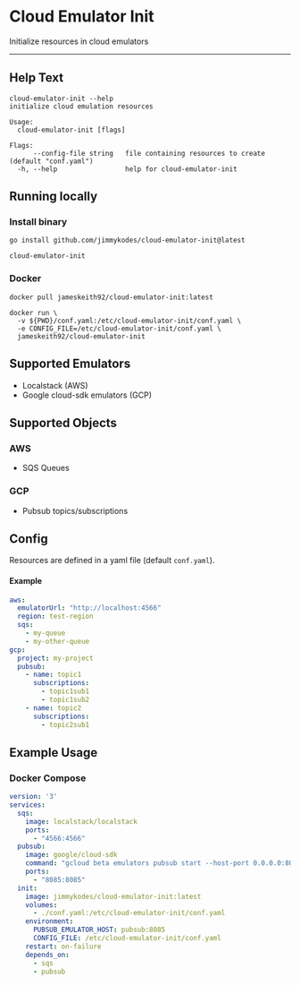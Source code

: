 # Cloud Emulator Init

Initialize resources in cloud emulators

---

## Help Text

```
cloud-emulator-init --help
initialize cloud emulation resources

Usage:
  cloud-emulator-init [flags]

Flags:
      --config-file string   file containing resources to create (default "conf.yaml")
  -h, --help                 help for cloud-emulator-init
```

## Running locally

### Install binary

```shell
go install github.com/jimmykodes/cloud-emulator-init@latest

cloud-emulator-init
```

### Docker

```shell
docker pull jameskeith92/cloud-emulator-init:latest

docker run \
  -v ${PWD}/conf.yaml:/etc/cloud-emulator-init/conf.yaml \
  -e CONFIG_FILE=/etc/cloud-emulator-init/conf.yaml \
  jameskeith92/cloud-emulator-init
```

## Supported Emulators

- Localstack (AWS)
- Google cloud-sdk emulators (GCP)

## Supported Objects

### AWS

- SQS Queues

### GCP

- Pubsub topics/subscriptions

## Config

Resources are defined in a yaml file (default `conf.yaml`).

#### Example

```yaml
aws:
  emulatorUrl: "http://localhost:4566"
  region: test-region
  sqs:
    - my-queue
    - my-other-queue
gcp:
  project: my-project
  pubsub:
    - name: topic1
      subscriptions:
        - topic1sub1
        - topic1sub2
    - name: topic2
      subscriptions:
        - topic2sub1
```

## Example Usage

### Docker Compose

```yaml
version: '3'
services:
  sqs:
    image: localstack/localstack
    ports:
      - "4566:4566"
  pubsub:
    image: google/cloud-sdk
    command: "gcloud beta emulators pubsub start --host-port 0.0.0.0:8085 --log-http --verbosity debug --user-output-enabled"
    ports:
      - "8085:8085"
  init:
    image: jimmykodes/cloud-emulator-init:latest
    volumes:
      - ./conf.yaml:/etc/cloud-emulator-init/conf.yaml
    environment:
      PUBSUB_EMULATOR_HOST: pubsub:8085
      CONFIG_FILE: /etc/cloud-emulator-init/conf.yaml
    restart: on-failure
    depends_on:
      - sqs
      - pubsub
```

